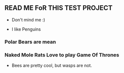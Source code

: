 ## READ ME FoR THIS TEST PROJECT
- Don't mind me :) 

- I like Penguins

### Polar Bears are mean


### Naked Mole Rats Love to play Game Of Thrones

- Bees are pretty cool, but wasps are not.

